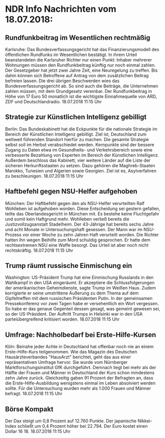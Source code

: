 # NDR Info Nachrichten vom 18.07.2018:


## Rundfunkbeitrag im Wesentlichen rechtmäßig
Karlsruhe: Das Bundesverfassungsgericht hat das Finanzierungsmodell des öffentlichen Rundfunks im Wesentlichen bestätigt. In ihrem Urteil beanstandeten die Karlsruher Richter nur einen Punkt: Inhaber mehrerer Wohnungen müssen den Rundfunkbeitrag künftig nur noch einmal zahlen. Der Gesetzgeber hat jetzt zwei Jahre Zeit, eine Neuregelung zu treffen. Bis dahin können sich Betroffene auf Antrag von dem zusätzlichen Beitrag befreien lassen. Die drei übrigen Beschwerden wies das Bundesverfassungsgericht ab. So sind auch die Beiträge, die Unternehmen zahlen müssen, mit dem Grundgesetz vereinbar. Der Rundfunkbeitrag in Höhe von 17 Euro 50 monatlich ist die wichtigste Einnahmequelle von ARD, ZDF und Deutschlandradio. 18.07.2018 11:15 Uhr 

## Strategie zur Künstlichen Intelligenz gebilligt
Berlin: Das Bundeskabinett hat die Eckpunkte für die nationale Strategie im Bereich der Künstlichen Intelligenz gebilligt. Ziel ist, Deutschland zum weltweit führenden Standort hierfür zu machen. Die gesamte Strategie selbst soll im Herbst verabschiedet werden. Kernpunkte sind der bessere Zugang zu Daten etwa im Gesundheits- und Verkehrsbereich sowie eine verbesserte Bezahlung von Experten im Bereich der Künstlichen Intelligenz. Außerdem beschloss das Kabinett, vier weitere Länder auf die Liste der sicheren Herkunftsstaaten zu setzen. Dazu gehören die Maghreb-Staaten Marokko, Tunesien und Algerien sowie Georgien. Ziel ist es, Asylverfahren zu beschleunigen. 18.07.2018 11:15 Uhr 

## Haftbefehl gegen NSU-Helfer aufgehoben
München: Der Haftbefehl gegen den als NSU-Helfer verurteilten Ralf Wohlleben ist aufgehoben worden. Diese Entscheidung sei gestern gefallen, teilte das Oberlandesgericht in München mit. Es bestehe keine Fluchtgefahr und somit kein Haftgrund mehr. Wohlleben verließ bereits die Justizvollzugsanstalt Stadelheim. Der 43-Jährige hat bereits sechs Jahre und acht Monate in Untersuchungshaft gesessen. Der Mann war im NSU-Prozess vor einer Woche zu zehn Jahren Haft verurteilt worden. Die Richter hatten ihn wegen Beihilfe zum Mord schuldig gesprochen. Er hatte dem rechtsextremen NSU eine Waffe besorgt. Das Urteil ist aber noch nicht rechtskräftig. 18.07.2018 11:15 Uhr 

## Trump räumt russische Einmischung ein
Washington: US-Präsident Trump hat eine Einmischung Russlands in den Wahlkampf in den USA eingeräumt. Er akzeptiere die Schlussfolgerungen der amerikanischen Geheimdienste, sagte Trump im Weißen Haus. Zudem korrigierte er seine umstrittene Äußerung zu dem Thema auf dem Gipfeltreffen mit dem russischen Präsidenten Putin. In der gemeinsamen Pressekonferenz vor zwei Tagen habe er versehentlich ein Wort vergessen. So habe er das genaue Gegenteil dessen gesagt, was gemeint gewesen sei, so der US-Präsident. Der Auftritt Trumps in Helsinki war in den USA parteiübergreifend kritisiert worden. 18.07.2018 11:15 Uhr 

## Umfrage: Nachholbedarf bei Erste-Hilfe-Kursen
Köln: Beinahe jeder Achte in Deutschland hat offenbar noch nie an einem Erste-Hilfe-Kurs teilgenommen. Wie das Magazin des Deutschen Hausärzteverbandes "HausArzt" berichtet, geht das aus einer repräsentativen Umfrage hervor. Sie wurde vom Nürnberger Marktforschungsinstitut GfK durchgeführt. Demnach liegt bei mehr als der Hälfte der Frauen und Männer in Deutschland der Kurs schon mindestens zehn Jahre zurück. Gleichzeitig gaben 91 Prozent der Befragten an, dass die Erste-Hilfe-Ausbildung wenigstens einmal im Leben absolviert werden sollte. Für die Untersuchung wurden mehr als 1.000 Frauen und Männer befragt. 18.07.2018 11:15 Uhr 

## Börse Kompakt
Der Dax steigt um 0,8 Prozent auf 12.760 Punkte. Der japanische Nikkei-Index schließt um 0,4 Prozent höher bei 22.794. Der Euro kostet einen Dollar 16 18. 18.07.2018 11:15 Uhr 
